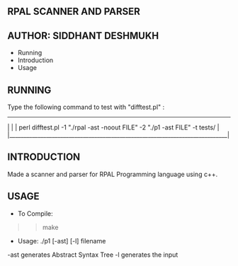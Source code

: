 RPAL SCANNER AND PARSER
-----------------------
AUTHOR: SIDDHANT DESHMUKH
-------------------------

* Running
* Introduction
* Usage


RUNNING
-------
Type the following command to test with "difftest.pl" :   

 ______________________________________________________________________________
|                                                                             |
| perl difftest.pl -1 "./rpal -ast -noout FILE" -2 "./p1 -ast FILE" -t tests/ |  
|_____________________________________________________________________________|

INTRODUCTION
------------
Made a scanner and parser for RPAL Programming language using c++.



USAGE
-----
- To Compile:

>> make


- Usage: ./p1 [-ast] [-l] filename

-ast generates  Abstract Syntax Tree
-l generates the input



